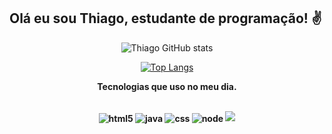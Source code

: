 ## Olá eu sou Thiago, estudante de programação! ✌️

<!--
**thiago382/thiago382** is a ✨ _special_ ✨ repository because its `README.md` (this file) appears on your GitHub profile.

Here are some ideas to get you started:

- 🔭 I’m currently working on ...
- 🌱 I’m currently learning ...
- 👯 I’m looking to collaborate on ...
- 🤔 I’m looking for help with ...
- 💬 Ask me about ...
- 📫 How to reach me: ...
- 😄 Pronouns: ...
- ⚡ Fun fact: ...
-->

<div align="center" dir="auto">

![Thiago GitHub stats](https://github-readme-stats.vercel.app/api?username=thiago382&show_icons=true&theme=radical)

 
[![Top Langs](https://github-readme-stats.vercel.app/api/top-langs/?username=thiago382)](https://github.com/anuraghazra/github-readme-stats)
 
<b>Tecnologias que uso no meu dia.<b>
 
<div style="display: inline_block"><br>
    <img align="center" alt="html5" src="https://img.shields.io/badge/HTML5-E34F26?style=for-the-badge&logo=html5&logoColor=white"/>
<img align="center" alt="java" src="https://img.shields.io/badge/JavaScript-F7DF1E?style=for-the-badge&logo=javascript&logoColor=black"/>
<img align="center" alt="css" src="https://img.shields.io/badge/CSS3-1572B6?style=for-the-badge&logo=css3&logoColor=white"/>
 <img align="center" alt="node" src="https://img.shields.io/badge/Node.js-43853D?style=for-the-badge&logo=node.js&logoColor=white"/>

<img src="https://raw.githubusercontent.com/thiago382/thiago382/0696880e3415a1fce94f3eaea67dc869ffe3a3e5/github-contribution-grid-snake.svg">
</div>


 

</article>
  </div>
